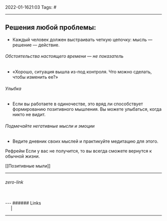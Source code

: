 2022-01-1621:03
Tags: #

---
## Решения любой проблемы: 
- Каждый человек должен выстраивать четкую цепочку: мысль — решение — действие.

###### Обстоятельства настоящего времени — не показатель
- «Хорошо, ситуация вышла из-под контроля. Что можно сделать, чтобы изменить ее?»
###### Улыбка
- Если вы работаете в одиночестве, это вряд ли способствует формированию позитивного мышления. Вы можете улыбаться, когда никто не видит.

###### Подмечайте негативные мысли и эмоции
- Ведите дневник своих мыслей и практикуйте медитацию для этого.


Рефрейм Если у вас не получится, то вы всегда сможете вернутся к обычной жизни. 
</br>



[[Позитивные мыли]]

---
###### zero-link </br>

</br>
---
###### Links </br>
 &emsp; | &emsp; 


---